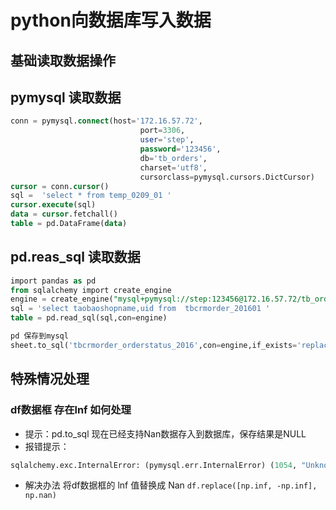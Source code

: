 # python向数据库写入数据

## 基础读取数据操作


## pymysql 读取数据  
```SQL
conn = pymysql.connect(host='172.16.57.72',
                             port=3306,
                             user='step',
                             password='123456',
                             db='tb_orders',
                             charset='utf8',
                             cursorclass=pymysql.cursors.DictCursor)                  
cursor = conn.cursor()
sql =  'select * from temp_0209_01 '
cursor.execute(sql)
data = cursor.fetchall()
table = pd.DataFrame(data)
```

## pd.reas_sql 读取数据
```SQL
import pandas as pd
from sqlalchemy import create_engine
engine = create_engine("mysql+pymysql://step:123456@172.16.57.72/tb_orders?charset=utf8")
sql = 'select taobaoshopname,uid from  tbcrmorder_201601 '
table = pd.read_sql(sql,con=engine)

pd 保存到mysql
sheet.to_sql('tbcrmorder_orderstatus_2016',con=engine,if_exists='replace',index=False,chunksize=10000)
```

## 特殊情况处理
### df数据框 存在lnf 如何处理

* 提示：pd.to_sql 现在已经支持Nan数据存入到数据库，保存结果是NULL
* 报错提示：
```python
sqlalchemy.exc.InternalError: (pymysql.err.InternalError) (1054, "Unknown column 'inf' in 'field list'")
```
* 解决办法
将df数据框的 lnf 值替换成 Nan
```df.replace([np.inf, -np.inf], np.nan)```
